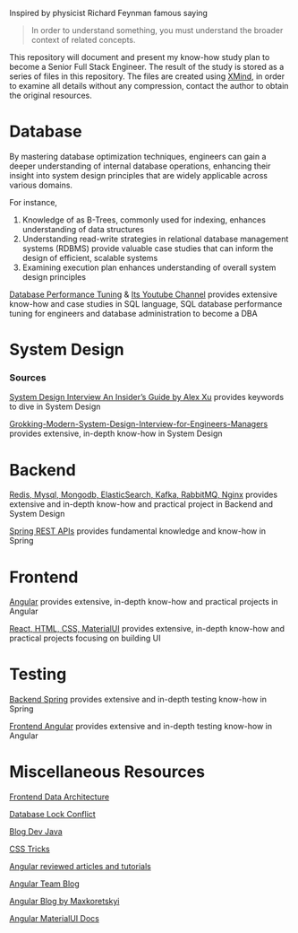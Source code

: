 Inspired by physicist Richard Feynman famous saying 
> In order to understand something, you must understand the broader context of related concepts.

This repository will document and present my know-how study plan to become a Senior Full Stack Engineer. The result of the study is stored as a series of files in this repository. The files are created using [XMind](https://xmind.app/), in order to examine all details without any compression, contact the author to obtain the original resources.

# Database
By mastering database optimization techniques, engineers can gain a deeper understanding of internal database operations, enhancing their insight into system design principles that are widely applicable across various domains. 

For instance, 

1. Knowledge of as B-Trees, commonly used for indexing, enhances understanding of data structures  
2. Understanding read-write strategies in relational database management systems (RDBMS) provide valuable case studies that can inform the design of efficient, scalable systems
3. Examining execution plan enhances understanding of overall system design principles

[Database Performance Tuning](https://wecommit.com.vn/) & [Its Youtube Channel](https://www.youtube.com/@tranquochuywecommit) provides extensive know-how and case studies in SQL language, SQL database performance tuning for engineers and database administration to become a DBA

# System Design
### Sources
[System Design Interview An Insider’s Guide by Alex Xu](https://github.com/Henrywu573/Catalogue/blob/master/System%20Design%20Interview%20An%20Insider%E2%80%99s%20Guide%20by%20Alex%20Xu%20(z-lib.org).pdf) provides keywords to dive in System Design 

[Grokking-Modern-System-Design-Interview-for-Engineers-Managers](https://github.com/anonystick/anonystick/tree/main/Library/system.design/educative.io/Grokking-Modern-System-Design-Interview-for-Engineers-Managers) provides extensive, in-depth know-how in System Design

# Backend
[Redis, Mysql, Mongodb, ElasticSearch, Kafka, RabbitMQ, Nginx](https://github.com/anonystick/anonystick) provides extensive and in-depth know-how and practical project in Backend and System Design

[Spring REST APIs](https://www.udemy.com/course/spring-boot-rest-apis-ultimate/) provides fundamental knowledge and know-how in Spring

# Frontend
[Angular](https://github.com/angular-vietnam/100-days-of-angular) provides extensive, in-depth know-how and practical projects in Angular

[React, HTML, CSS, MaterialUI](https://www.youtube.com/@trungquandev/featured) provides extensive, in-depth know-how and practical projects focusing on building UI

# Testing
[Backend Spring](https://rieckpil.de/courses/) provides extensive and in-depth testing know-how in Spring

[Frontend Angular](https://testing-angular.com/) provides extensive and in-depth testing know-how in Angular

# Miscellaneous Resources
[Frontend Data Architecture](https://bookshelf-b2bf6.web.app/)

[Database Lock Conflict](https://wecommit.com.vn/sql-lock-conflict-la-gi/)

[Blog Dev Java](https://dev.java/)

[CSS Tricks](https://css-tricks.com/)

[Angular reviewed articles and tutorials](https://angular.love/)

[Angular Team Blog](https://blog.angular.dev/)

[Angular Blog by Maxkoretskyi](https://indepth.dev/)

[Angular MaterialUI Docs](https://rc.material.angular.io/)
